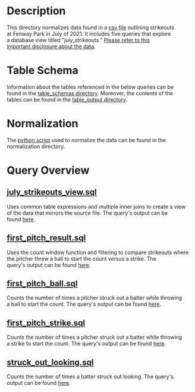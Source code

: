 # Description
This directory normalizes data found in a [csv file](source_files/fenway_july_strikeouts_2021.csv) outlining strikeouts<br/>
at Fenway Park in July of 2021.  It includes five queries that explore<br/>
a database view titled "july_strikeouts."  [Please refer to this<br/>
important disclosure about the data](IMPORTANT_RETROSHEET_NOTICE.md).<br/>

# Table Schema
Information about the tables referenced in the below queries can be<br/>
found in the [table_schemas directory](table_schemas/).  Moreover, the contents of the<br/>
tables can be found in the [table_output directory](table_output/).<br/>

# Normalization
The [python script](normalization/database_setup.py) used to normalize the data can be found in the<br/>
normalization directory.<br/>

# Query Overview

## [july_strikeouts_view.sql](queries/july_strikeouts_view.sql)<br/>
Uses common table expressions and multiple inner joins to create a view<br/>
of the data that mirrors the source file.  The query's output can be<br/>
found [here](table_output/july_strikeouts_view.csv).<br/>

## [first_pitch_result.sql](queries/first_pitch_result.sql)<br/>
Uses the count window function and filtering to compare strikeouts where<br/>
the pitcher threw a ball to start the count versus a strike.  The<br/>
query's output can be found [here](query_output/first_pitch_result.csv).

## [first_pitch_ball.sql](queries/first_pitch_ball.sql)<br/>
Counts the number of times a pitcher struck out a batter while throwing<br/>
a ball to start the count.  The query's output can be found [here](query_output/first_pitch_ball.csv).<br/>

## [first_pitch_strike.sql](queries/first_pitch_strike.sql)<br/>
Counts the number of times a pitcher struck out a batter while throwing<br/>
a strike to start the count.  The query's output can be found [here](query_output/first_pitch_strike.csv).<br/>

## [struck_out_looking.sql](queries/struck_out_looking.sql)<br/>
Counts the number of times a batter struck out looking.  The query's<br/>
output can be found [here](query_output/struck_out_looking.csv).<br/>

